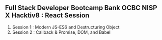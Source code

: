 <h2>Full Stack Developer Bootcamp Bank OCBC NISP X Hacktiv8 : React Session</h2>
<ol>
    <li>Session 1 : Modern JS-ES6 and Destructuring Object</li>
    <li>Session 2 : Callback & Promise, DOM, and Babel </li>
</ol>